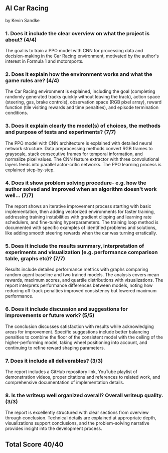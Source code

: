 ##  AI Car Racing
 by Kevin Sandke

### 1. Does it include the clear overview on what the project is about? (4/4)
The goal is to train a PPO model with CNN for processing data and decision-making in the Car Racing environment, motivated by the author's interest in Formula 1 and motorsports.
### 2. Does it explain how the environment works and what the game rules are? (4/4)
The Car Racing environment is explained, including the goal (completing randomly generated tracks quickly without leaving the track), action space (steering, gas, brake controls), observation space (RGB pixel array), reward function (tile visiting rewards and time penalties), and episode termination conditions.
### 3. Does it explain clearly the model(s) of choices, the methods and purpose of tests and experiments? (7/7)
The PPO model with CNN architecture is explained with detailed neural network structure. Data preprocessing methods convert RGB frames to grayscale, stack consecutive frames for temporal information, and normalize pixel values. The CNN feature extractor with three convolutional layers feeds into parallel actor-critic networks. The PPO learning process is explained step-by-step.
### 4. Does it show problem solving procedure- e.g. how the author solved and improved when an algorithm doesn't work well... (7/7)
The report shows an iterative improvement process starting with basic implementation, then adding vectorized environments for faster training, addressing training instabilities with gradient clipping and learning rate schedulers, and fine-tuning hyperparameters. The training loop method is documented with specific examples of identified problems and solutions, like adding smooth steering rewards when the car was turning erratically.
### 5. Does it include the results summary, interpretation of experiments and visualization (e.g. performance comparison table, graphs etc)? (7/7)
Results include detailed performance metrics with graphs comparing random agent baseline and two trained models. The analysis covers mean rewards, maximum scores, and quartile distributions with visualizations. The report interprets performance differences between models, noting how reducing off-track penalties improved consistency but lowered maximum performance.
### 6. Does it include discussion and suggestions for improvements or future work? (5/5)
The conclusion discusses satisfaction with results while acknowledging areas for improvement. Specific suggestions include better balancing penalties to combine the floor of the consistent model with the ceiling of the higher-performing model, taking wheel positioning into account, and continuing to refine reward shaping parameters.
### 7. Does it include all deliverables? (3/3)
The report includes a GitHub repository link, YouTube playlist of demonstration videos, proper citations and references to related work, and comprehensive documentation of implementation details.
### 8. Is the writeup well organized overall? Overall writeup quality. (3/3)
The report is excellently structured with clear sections from overview through conclusion. Technical details are explained at appropriate depth, visualizations support conclusions, and the problem-solving narrative provides insight into the development process.
## Total Score 40/40
